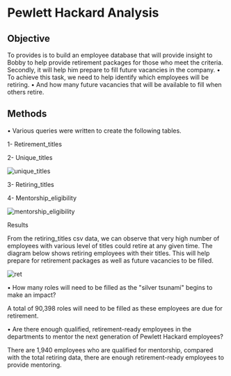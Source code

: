# Pewlett Hackard Analysis

## Objective

To provides is to build an employee database that will provide insight to Bobby to help provide retirement packages for those who meet the criteria. Secondly, it will help him prepare to fill future vacancies in the company. 
•	To achieve this task, we need to help identify which employees will be retiring. 
•	And how many future vacancies that will be available to fill when others retire. 

## Methods

•	Various queries were written to create the following tables.

1-	Retirement_titles


2-	Unique_titles

![unique_titles](https://user-images.githubusercontent.com/75961117/113533829-e6875e00-959c-11eb-8152-d11e3173c6ec.PNG)


3-	Retiring_titles


4-	Mentorship_eligibility

![mentorship_eligibility](https://user-images.githubusercontent.com/75961117/113533763-bb9d0a00-959c-11eb-86f8-dd1aadcd01e0.PNG)


Results

From the retiring_titles csv data, we can observe that very high number of employees with various level of titles could retire at any given time. The diagram below shows retiring employees with their titles. This will help prepare for retirement packages as well as future vacancies to be filled.

![ret](https://user-images.githubusercontent.com/75961117/113534000-6d3c3b00-959d-11eb-8f9f-d138ad20d6a9.PNG)


•	How many roles will need to be filled as the "silver tsunami" begins to make an impact?

A total of 90,398 roles will need to be filled as these employees are due for retirement. 

•	Are there enough qualified, retirement-ready employees in the departments to mentor the next generation of Pewlett Hackard employees?

There are 1,940 employees who are qualified for mentorship, compared with the total retiring data, there are enough retirement-ready employees to provide mentoring. 
